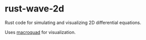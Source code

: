 # rust-wave-2d

Rust code for simulating and visualizing 2D differential equations.

Uses [macroquad](https://macroquad.rs/) for visualization.